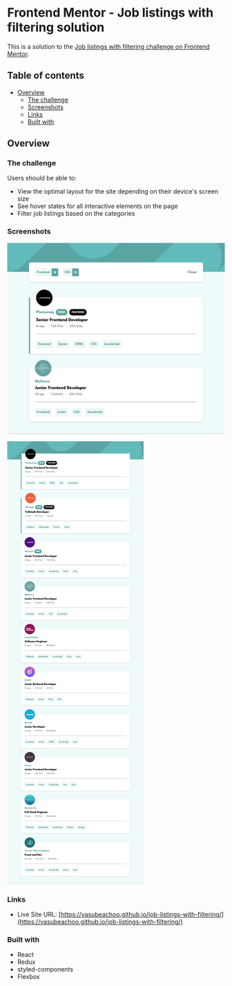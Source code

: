 # Frontend Mentor - Job listings with filtering solution

This is a solution to the [Job listings with filtering challenge on Frontend Mentor](https://www.frontendmentor.io/challenges/job-listings-with-filtering-ivstIPCt).

## Table of contents

- [Overview](#overview)
  - [The challenge](#the-challenge)
  - [Screenshots](#screenshots)
  - [Links](#links)
  - [Built with](#built-with)

## Overview

### The challenge

Users should be able to:

- View the optimal layout for the site depending on their device's screen size
- See hover states for all interactive elements on the page
- Filter job listings based on the categories

### Screenshots

![](./public/screenshot2.png)

![](./public/screenshot1.png)

### Links

- Live Site URL: [https://vasubeachoo.github.io/job-listings-with-filtering/](https://vasubeachoo.github.io/job-listings-with-filtering/)

### Built with

- React
- Redux
- styled-components
- Flexbox
